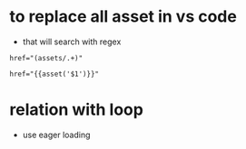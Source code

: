 # to replace all asset in vs code
- that will search with regex
```
href="(assets/.+)"
```
```
href="{{asset('$1')}}"
```

# relation with loop
- use eager loading